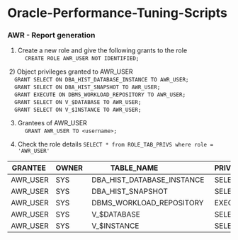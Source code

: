 # Oracle-Performance-Tuning-Scripts

### AWR - Report generation
  1) Create a new role and give the following grants to the role <br>     
     ```CREATE ROLE AWR_USER NOT IDENTIFIED;```
     
  2) Object privileges granted to AWR_USER <br>
     ```GRANT SELECT ON DBA_HIST_DATABASE_INSTANCE TO AWR_USER;```          
     ```GRANT SELECT ON DBA_HIST_SNAPSHOT TO AWR_USER; ```     
     ```GRANT EXECUTE ON DBMS_WORKLOAD_REPOSITORY TO AWR_USER;```     
     ```GRANT SELECT ON V_$DATABASE TO AWR_USER;```     
     ```GRANT SELECT ON V_$INSTANCE TO AWR_USER; ```
     
  3) Grantees of AWR_USER <br>
    ```GRANT AWR_USER TO <username>; ```		
		
  4) Check the role details
	```SELECT * from ROLE_TAB_PRIVS where role = 'AWR_USER'```
	  		
|GRANTEE  | OWNER  | TABLE_NAME                 | PRIVILEGE |
|---------| -------| ---------------------------| ----------|
|AWR_USER | SYS    | DBA_HIST_DATABASE_INSTANCE | SELECT    |
|AWR_USER | SYS    | DBA_HIST_SNAPSHOT          | SELECT    |
|AWR_USER | SYS    | DBMS_WORKLOAD_REPOSITORY   | EXECUTE   |
|AWR_USER | SYS    | V_$DATABASE                | SELECT    |
|AWR_USER | SYS    | V_$INSTANCE                | SELECT    |
